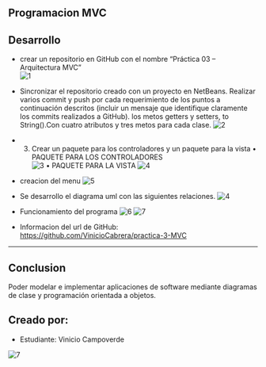 Programacion MVC
--------------------
Desarrollo
--------------------
*	crear un repositorio en GitHub con el nombre “Práctica 03 – Arquitectura MVC”  
![1](https://user-images.githubusercontent.com/49033433/56708984-73a0b780-66e4-11e9-84ed-143a12d769b9.jpg)
* Sincronizar el repositorio creado con un proyecto en NetBeans. Realizar varios commit y push por cada requerimiento de los puntos a continuación descritos (incluir un mensaje que identifique claramente los commits realizados a GitHub). 
los metos getters y setters, to String().Con cuatro atributos y tres metos para cada clase.
![2](https://user-images.githubusercontent.com/49033433/56709062-edd13c00-66e4-11e9-8589-ca9027deb23d.jpg)
* 3.	Crear un paquete para los controladores y un paquete para la vista
      •	PAQUETE PARA LOS CONTROLADORES    
![3](https://user-images.githubusercontent.com/49033433/56709126-430d4d80-66e5-11e9-8a15-6a8779c420be.jpg)
      •	PAQUETE PARA LA VISTA
 ![4](https://user-images.githubusercontent.com/49033433/56709189-8071db00-66e5-11e9-9210-28054088ed4c.jpg)
 
* creacion del menu
![5](https://user-images.githubusercontent.com/49033433/56709240-c890fd80-66e5-11e9-9baf-9df6f4de2aa7.jpg)
* Se desarrollo el diagrama uml con las siguientes relaciones.
![4](https://user-images.githubusercontent.com/49033433/56100533-7549ce80-5edf-11e9-8649-451ecc7cf4bf.jpg)
* Funcionamiento del programa 
![6](https://user-images.githubusercontent.com/49033433/56709263-f2e2bb00-66e5-11e9-8537-8bdf5e834b53.jpg)
![7](https://user-images.githubusercontent.com/49033433/56709294-19a0f180-66e6-11e9-8109-4d53d0b8f902.jpg)
* Informacion del url de GitHub:  https://github.com/VinicioCabrera/practica-3-MVC
-------------
Conclusion
-------------
Poder modelar e implementar aplicaciones de software mediante diagramas de clase y programación orientada a objetos. 

Creado por:
-------------
* Estudiante:
               Vinicio Campoverde

![7](https://user-images.githubusercontent.com/49033433/56100690-898ecb00-5ee1-11e9-84e4-be1fd7d90fc5.jpg)
